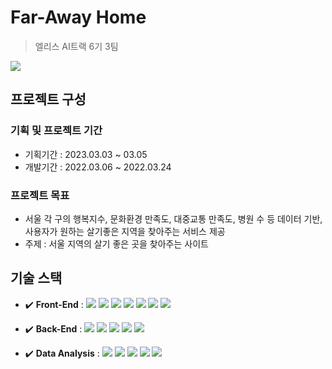 # Far-Away Home
> 엘리스 AI트랙 6기 3팀
<img src="https://user-images.githubusercontent.com/57275302/228443860-4897b116-13bb-48e0-8191-4a0eac10d711.png">

## 프로젝트 구성 

  ### 기획 및 프로젝트 기간
  
  - 기획기간 : 2023.03.03 ~ 03.05
  - 개발기간 : 2022.03.06 ~ 2022.03.24
  
  ### 프로젝트 목표
  - 서울 각 구의 행복지수, 문화환경 만족도, 대중교통 만족도, 병원 수 등 데이터 기반, 사용자가 원하는 살기좋은 지역을 찾아주는 서비스 제공
  - 주제 : 서울 지역의 살기 좋은 곳을 찾아주는 사이트



## 기술 스택
  - :heavy_check_mark: **Front-End** : <img src="https://img.shields.io/badge/html5-E34F26?style=flat-square&logo=html5&logoColor=white"> <img src="https://img.shields.io/badge/css-1572B6?style=flat-square&logo=css3&logoColor=white"> <img src="https://img.shields.io/badge/javascript-F7DF1E?style=flat-square&logo=javascript&logoColor=black"> <img src="https://img.shields.io/badge/React-20232A?style=flat-square&logo=react&logoColor=61DAFB"> <img src="https://img.shields.io/badge/figma-%23F24E1E.svg?style=flat-square&logo=figma&logoColor=white"> <img src="https://img.shields.io/badge/-recharts-22B5BF?style=flat-square&logo=emotion&logoColor=white"> <img src="https://img.shields.io/badge/Axios-5A29E4?style=flat-square&logo=Axios&logoColor=white%#5A29E4">

 - :heavy_check_mark: **Back-End** : <img src="https://img.shields.io/badge/JavaScript-808000?style=flat-square&logo=JavaScript&logoColor=white%22/%3E/"> <img src="https://img.shields.io/badge/Node.js-43853D?style=flat-square&logo=node.js&logoColor=white"> <img src="https://img.shields.io/badge/JSONWebTokens-ff0000?style=flat-square&logo=JSONWebTokens&logoColor=white%22/%3E"> <img src="https://img.shields.io/badge/MongoDB-47A248?style=flat-square&logo=MongoDB&logoColor=#47A248"> <img src="https://img.shields.io/badge/Express-000000?style=flat-square&logo=Express&logoColor=white">
  
  
  - :heavy_check_mark: **Data Analysis** : <img src="https://img.shields.io/badge/Python-14354C?style=flat-square&logo=python&logoColor=white"> <img src="https://img.shields.io/badge/numpy-%23013243.svg?style=flat-square&logo=numpy&logoColor=white"> <img src="https://img.shields.io/badge/pandas-%23150458.svg?style=flat-square&logo=pandas&logoColor=white"> <img src="https://img.shields.io/badge/Matplotlib-%23ffffff.svg?style=flat-square&logo=Matplotlib&logoColor=black"> <img src="https://img.shields.io/badge/jupyter-%23FA0F00.svg?style=flat-square&logo=jupyter&logoColor=white">

